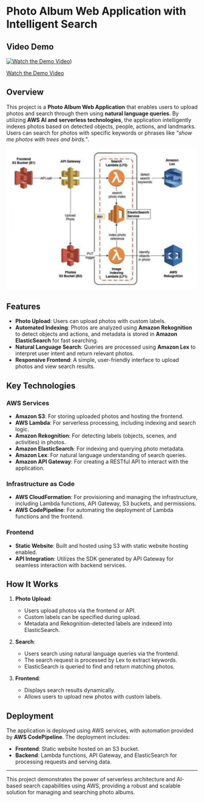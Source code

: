 # Photo Album Web Application with Intelligent Search

## Video Demo
[![Watch the Demo Video](assets/video-thumbnail.jpg)]([https://www.example.com/demo-video](https://youtu.be/2seHHt7JHSc)))

[Watch the Demo Video]([https://www.example.com/demo-video](https://youtu.be/2seHHt7JHSc))
## Overview

This project is a **Photo Album Web Application** that enables users to upload photos and search through them using **natural language queries**. By utilizing **AWS AI and serverless technologies**, the application intelligently indexes photos based on detected objects, people, actions, and landmarks. Users can search for photos with specific keywords or phrases like _"show me photos with trees and birds."_.

![Photo Album Application](Assets/Diag.png)

## Features

- **Photo Upload**: Users can upload photos with custom labels.
- **Automated Indexing**: Photos are analyzed using **Amazon Rekognition** to detect objects and actions, and metadata is stored in **Amazon ElasticSearch** for fast searching.
- **Natural Language Search**: Queries are processed using **Amazon Lex** to interpret user intent and return relevant photos.
- **Responsive Frontend**: A simple, user-friendly interface to upload photos and view search results.

## Key Technologies

### AWS Services
- **Amazon S3**: For storing uploaded photos and hosting the frontend.
- **AWS Lambda**: For serverless processing, including indexing and search logic.
- **Amazon Rekognition**: For detecting labels (objects, scenes, and activities) in photos.
- **Amazon ElasticSearch**: For indexing and querying photo metadata.
- **Amazon Lex**: For natural language understanding of search queries.
- **Amazon API Gateway**: For creating a RESTful API to interact with the application.

### Infrastructure as Code
- **AWS CloudFormation**: For provisioning and managing the infrastructure, including Lambda functions, API Gateway, S3 buckets, and permissions.
- **AWS CodePipeline**: For automating the deployment of Lambda functions and the frontend.

### Frontend
- **Static Website**: Built and hosted using S3 with static website hosting enabled.
- **API Integration**: Utilizes the SDK generated by API Gateway for seamless interaction with backend services.

## How It Works

1. **Photo Upload**:
   - Users upload photos via the frontend or API.
   - Custom labels can be specified during upload.
   - Metadata and Rekognition-detected labels are indexed into ElasticSearch.

2. **Search**:
   - Users search using natural language queries via the frontend.
   - The search request is processed by Lex to extract keywords.
   - ElasticSearch is queried to find and return matching photos.

3. **Frontend**:
   - Displays search results dynamically.
   - Allows users to upload new photos with custom labels.

## Deployment

The application is deployed using AWS services, with automation provided by **AWS CodePipeline**. The deployment includes:
- **Frontend**: Static website hosted on an S3 bucket.
- **Backend**: Lambda functions, API Gateway, and ElasticSearch for processing requests and serving data.

---

This project demonstrates the power of serverless architecture and AI-based search capabilities using AWS, providing a robust and scalable solution for managing and searching photo albums.
